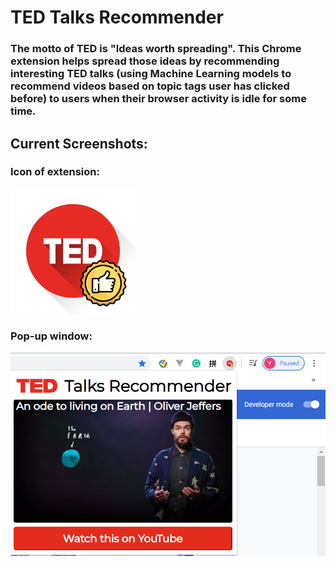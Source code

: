 # TED Talks Recommender

### The motto of TED is "Ideas worth spreading". This Chrome extension helps spread those ideas by recommending interesting TED talks (using Machine Learning models to recommend videos based on topic tags user has clicked before) to users when their browser activity is idle for some time.

## Current Screenshots:

### Icon of extension:
![extension-icon](https://github.com/JoyceHe1998/TED-Talks-Recommender/blob/master/TED-round-200.png)

### Pop-up window:
![pop-up-window](https://github.com/JoyceHe1998/TED-Talks-Recommender/blob/master/screenshots/pop-up-screenshot.png)
